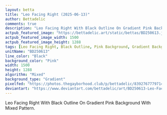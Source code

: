 ```yaml
---
layout: betta
title: "Leo Facing Right (2025-06-13)"
author: Bettadelic
comments: true
description: "Leo Facing Right With Black Outline On Gradient Pink Background With Mixed Pattern."
actpub_featured_image: "https://bettadelic.art/static/bettas/BD250613.jpg"
actpub_featured_image_width: 1500
actpub_featured_image_height: 1288
tags: [Leo Facing Right, Black Outline, Pink Background, Gradient Background Pattern, Mixed Pattern, June 2025]
unitName: "BD250613"
line_color: "Black"
background_color: "Pink"
width: 1500
height: 1288
algorithm: "Mixed"
background_type: "Gradient"
pixelfed: "https://photos.thegayborhood.club/p/bettadelic/839276777971406292"
deviantart: "https://www.deviantart.com/bettadelic/art/BD250613-Leo-Facing-Right-2025-06-13-1206303712"
---
```


Leo Facing Right With Black Outline On Gradient Pink Background With Mixed Pattern.
